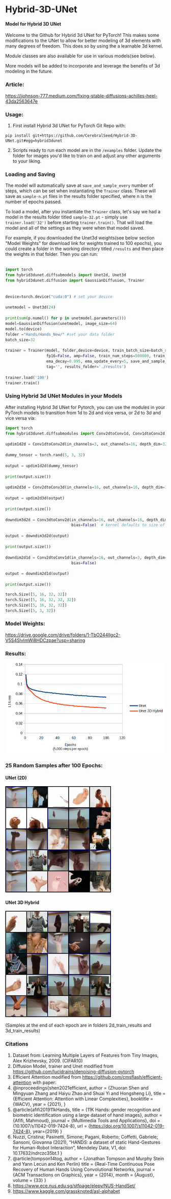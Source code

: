 # Hybrid-3D-UNet
#### Model for Hybrid 3D UNet
Welcome to the Github for Hybrid 3d UNet for PyTorch! This makes some modifications to the UNet to allow for better modeling of 3d elements with many degrees of freedom. This does so by using the a learnable 3d kernel. 

Module classes are also available for use in various models(see below). 

More models will be added to incorporate and leverage the benefits of 3d modeling in the future. 

### Article:
https://jjohnson-777.medium.com/fixing-stable-diffusions-achilles-heel-43da2563647e

### Usage:
1. First install Hybrid 3d UNet for PyTorch Git Repo with: 

```
pip install git+https://github.com/CerebralSeed/Hybrid-3D-UNet.git#egg=hybrid3dunet
```

2. Scripts ready to run each model are in the `/examples` folder. Update the folder for images you'd like to train on and adjust any other arguments to your liking.

### Loading and Saving

The model will automatically save at `save_and_sample_every` number of steps, which can be set when instantiating the `Trainer` class. These will save as `sample-n.pt` files in the results folder specified, where n is the number of epochs passed. 

To load a model, after you instantiate the `Trainer` class, let's say we had a model in the results folder titled `sample-32.pt` - simply use `trainer.load('32')` before starting `trainer.train()`. That will load the model and all of the settings as they were when that model saved.

For example, if you downloaded the Unet3d weights(see below section "Model Weights" for download link for weights trained to 100 epochs), you could create a folder in the working directory titled `/results` and then place the weights in that folder. Then you can run:

```python

import torch
from hybrid3dunet.diffsubmodels import Unet2d, Unet3d
from hybrid3dunet.diffusion import GaussianDiffusion, Trainer


device=torch.device("cuda:0") # set your device

unetmodel = Unet3d(24) 

print(sum(p.numel() for p in unetmodel.parameters()))
model=GaussianDiffusion(unetmodel, image_size=64)
model.to(device)
folder ="Hands/Hands_New/" #set your data folder
batch_size=32

trainer = Trainer(model, folder,device=device, train_batch_size=batch_size,
                  fp16=False, amp=False, train_num_steps=500000, train_lr=0.002,
                  ema_decay=0.995, ema_update_every=5, save_and_sample_every=5000,
                  tag='', results_folder='./results')

trainer.load('100')
trainer.train()
```


### Using Hybrid 3d UNet Modules in your Models
After installing Hybrid 3d UNet for Pytorch, you can use the modules in your PyTorch models to transition from 1d to 2d and vice versa, or 2d to 3d and vice versa via:
```python
import torch
from hybrid3dunet.diffsubmodules import Conv2dtoConv1d, Conv1dtoConv2d, Conv2dtoConv3d, Conv3dtoConv2d

updim1d2d = Conv1dtoConv2d(in_channels=3, out_channels=16, depth_dim=32, kernel=3, bias=False)

dummy_tensor = torch.rand(5, 3, 32)

output = updim1d2d(dummy_tensor)

print(output.size())

updim2d3d = Conv2dtoConv3d(in_channels=16, out_channels=16, depth_dim=32, kernel=3, bias=False)

output = updim2d3d(output)

print(output.size())

downdim3d2d = Conv3dtoConv2d(in_channels=16, out_channels=16, depth_dim=32, kernel=None,
                             bias=False)  # kernel defaults to size of 1

output = downdim3d2d(output)

print(output.size())

downdim2d1d = Conv2dtoConv1d(in_channels=16, out_channels=3, depth_dim=32, kernel=None,
                             bias=False)

output = downdim2d1d(output)

print(output.size())

```

```python
torch.Size([5, 16, 32, 32])
torch.Size([5, 16, 32, 32, 32])
torch.Size([5, 16, 32, 32])
torch.Size([5, 3, 32])
```

### Model Weights: 

https://drive.google.com/drive/folders/1-TbO244Ilgc2-V5S4SlvImWi8HDCzpae?usp=sharing

### Results:

![alt text](https://github.com/CerebralSeed/Hybrid-3D-UNet/blob/main/compare-chart.jpg?raw=true)


### 25 Random Samples after 100 Epochs:

#### UNet (2D)

![alt text](https://github.com/CerebralSeed/Hybrid-3D-UNet/blob/main/2d_train_results/sample-100-loss-0.07358751328475774.png?raw=true)

#### UNet 3D Hybrid

![alt text](https://github.com/CerebralSeed/Hybrid-3D-UNet/blob/main/3d_train_results/sample-100-loss-0.05175705623235553.png)

(Samples at the end of each epoch are in folders 2d_train_results and 3d_train_results)


### Citations

1) Dataset from: Learning Multiple Layers of Features from Tiny Images, Alex Krizhevsky, 2009. (CIFAR10)
2) Diffusion Model, trainer and Unet modified from https://github.com/lucidrains/denoising-diffusion-pytorch
3) Efficient Attention modified from https://github.com/cmsflash/efficient-attention with paper:
4) @inproceedings{shen2021efficient,
    author = {Zhuoran Shen and Mingyuan Zhang and Haiyu Zhao and Shuai Yi and Hongsheng Li},
    title = {Efficient Attention: Attention with Linear Complexities},
    booktitle = {WACV},
    year = {2021},
}
5) @article{afifi201911kHands,
title = {11K Hands: gender recognition and biometric identification using a large dataset of hand images},
author = {Afifi, Mahmoud},
journal = {Multimedia Tools and Applications},
doi = {10.1007/s11042-019-7424-8},
url = {https://doi.org/10.1007/s11042-019-7424-8},
year={2019}
}
6) Nuzzi, Cristina; Pasinetti, Simone; Pagani, Roberto; Coffetti, Gabriele; Sansoni, Giovanna (2021), 
“HANDS: a dataset of static Hand-Gestures for Human-Robot Interaction”, 
Mendeley Data, V1, doi: 10.17632/ndrczc35bt.1
}
7) @article{tompson14tog,
  author = {Jonathan Tompson and Murphy Stein and Yann Lecun and Ken Perlin}
  title = {Real-Time Continuous Pose Recovery of Human Hands Using Convolutional Networks,
  journal = {ACM Transactions on Graphics},
  year = {2014},
  month = {August},
  volume = {33}
}
8) https://www.ece.nus.edu.sg/stfpage/elepv/NUS-HandSet/
9) https://www.kaggle.com/grassknoted/asl-alphabet

